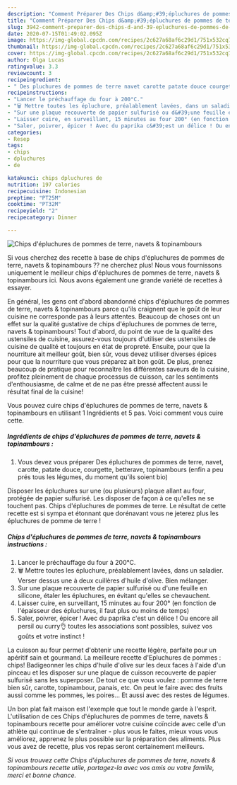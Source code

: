 ```yaml
---
description: "Comment Préparer Des Chips d&amp;#39;épluchures de pommes de terre, navets &amp;amp; topinambours"
title: "Comment Préparer Des Chips d&amp;#39;épluchures de pommes de terre, navets &amp;amp; topinambours"
slug: 3942-comment-preparer-des-chips-d-and-39-epluchures-de-pommes-de-terre-navets-and-amp-topinambours
date: 2020-07-15T01:49:02.095Z
image: https://img-global.cpcdn.com/recipes/2c627a68af6c29d1/751x532cq70/chips-depluchures-de-pommes-de-terre-navets-topinambours-photo-principale-de-la-recette.jpg
thumbnail: https://img-global.cpcdn.com/recipes/2c627a68af6c29d1/751x532cq70/chips-depluchures-de-pommes-de-terre-navets-topinambours-photo-principale-de-la-recette.jpg
cover: https://img-global.cpcdn.com/recipes/2c627a68af6c29d1/751x532cq70/chips-depluchures-de-pommes-de-terre-navets-topinambours-photo-principale-de-la-recette.jpg
author: Olga Lucas
ratingvalue: 3.3
reviewcount: 3
recipeingredient:
- " Des pluchures de pommes de terre navet carotte patate douce courgette betterave topinambours enfin a peu prs tous les lgumes du moment quils soient bio"
recipeinstructions:
- "Lancer le préchauffage du four à 200°C."
- "🗑️ Mettre toutes les épluchure, préalablement lavées, dans un saladier. Verser dessus une à deux cuillères d&#39;huile d&#39;olive. Bien mélanger."
- "Sur une plaque recouverte de papier sulfurisé ou d&#39;une feuille en silicone, étaler les épluchures, en évitant qu&#39;elles se chevauchent."
- "Laisser cuire, en surveillant, 15 minutes au four 200° (en fonction de l&#39;épaisseur des épluchures, il faut plus ou moins de temps)"
- "Saler, poivrer, épicer ! Avec du paprika c&#39;est un délice ! Ou encore ail persil ou curry👌 toutes les associations sont possibles, suivez vos goûts et votre instinct !"
categories:
- Resep
tags:
- chips
- dpluchures
- de

katakunci: chips dpluchures de 
nutrition: 197 calories
recipecuisine: Indonesian
preptime: "PT25M"
cooktime: "PT32M"
recipeyield: "2"
recipecategory: Dinner

---
```



![Chips d&#39;épluchures de pommes de terre, navets &amp; topinambours](https://img-global.cpcdn.com/recipes/2c627a68af6c29d1/751x532cq70/chips-depluchures-de-pommes-de-terre-navets-topinambours-photo-principale-de-la-recette.jpg)

Si vous cherchez des recette à base de chips d&#39;épluchures de pommes de terre, navets &amp; topinambours ?? ne cherchez plus! Nous vous fournissons uniquement le meilleur chips d&#39;épluchures de pommes de terre, navets &amp; topinambours ici. Nous avons également une grande variété de recettes à essayer.

En général, les gens ont d'abord abandonné chips d&#39;épluchures de pommes de terre, navets &amp; topinambours parce qu'ils craignent que le goût de leur cuisine ne corresponde pas à leurs attentes. Beaucoup de choses ont un effet sur la qualité gustative de chips d&#39;épluchures de pommes de terre, navets &amp; topinambours! Tout d'abord, du point de vue de la qualité des ustensiles de cuisine, assurez-vous toujours d'utiliser des ustensiles de cuisine de qualité et toujours en état de propreté. Ensuite, pour que la nourriture ait meilleur goût, bien sûr, vous devez utiliser diverses épices pour que la nourriture que vous préparez ait bon goût. De plus, prenez beaucoup de pratique pour reconnaître les différentes saveurs de la cuisine, profitez pleinement de chaque processus de cuisson, car les sentiments d'enthousiasme, de calme et de ne pas être pressé affectent aussi le résultat final de la cuisine!

<!--inarticleads1-->

Vous pouvez cuire chips d&#39;épluchures de pommes de terre, navets &amp; topinambours en utilisant 1 Ingrédients et 5 pas. Voici comment vous cuire cette.

##### Ingrédients de chips d&#39;épluchures de pommes de terre, navets &amp; topinambours :

1. Vous devez vous préparer  Des épluchures de pommes de terre, navet, carotte, patate douce, courgette, betterave, topinambours (enfin a peu prés tous les légumes, du moment qu&#39;ils soient bio)


Disposer les épluchures sur une (ou plusieurs) plaque allant au four, protégée de papier sulfurisé. Les disposer de façon à ce qu&#39;elles ne se touchent pas. Chips d&#39;épluchures de pommes de terre. Le résultat de cette recette est si sympa et étonnant que dorénavant vous ne jeterez plus les épluchures de pomme de terre ! 

<!--inarticleads2-->

##### Chips d&#39;épluchures de pommes de terre, navets &amp; topinambours instructions :

1. Lancer le préchauffage du four à 200°C.
1. 🗑️ Mettre toutes les épluchure, préalablement lavées, dans un saladier. Verser dessus une à deux cuillères d&#39;huile d&#39;olive. Bien mélanger.
1. Sur une plaque recouverte de papier sulfurisé ou d&#39;une feuille en silicone, étaler les épluchures, en évitant qu&#39;elles se chevauchent.
1. Laisser cuire, en surveillant, 15 minutes au four 200° (en fonction de l&#39;épaisseur des épluchures, il faut plus ou moins de temps)
1. Saler, poivrer, épicer ! Avec du paprika c&#39;est un délice ! Ou encore ail persil ou curry👌 toutes les associations sont possibles, suivez vos goûts et votre instinct !


La cuisson au four permet d&#39;obtenir une recette légère, parfaite pour un apéritif sain et gourmand. La meilleure recette d&#39;Epluchures de pommes : chips! Badigeonner les chips d&#39;huile d&#39;olive sur les deux faces à l&#39;aide d&#39;un pinceau et les disposer sur une plaque de cuisson recouverte de papier sulfurisé sans les superposer. De tout ce que vous voulez : pomme de terre bien sûr, carotte, topinambour, panais, etc. On peut le faire avec des fruits aussi comme les pommes, les poires… Et aussi avec des restes de légumes. 

<!--inarticleads1-->

<p>
Un bon plat fait maison est l'exemple que tout le monde garde à l'esprit. L'utilisation de ces Chips d&#39;épluchures de pommes de terre, navets &amp; topinambours recette pour améliorer votre cuisine coïncide avec celle d'un athlète qui continue de s'entraîner - plus vous le faites, mieux vous vous améliorez, apprenez le plus possible sur la préparation des aliments. Plus vous avez de recette, plus vos repas seront certainement meilleurs.
</p>

<p>
<i>Si vous trouvez cette Chips d&#39;épluchures de pommes de terre, navets &amp; topinambours recette utile, partagez-la avec vos amis ou votre famille, merci et bonne chance.</i>
</p>
